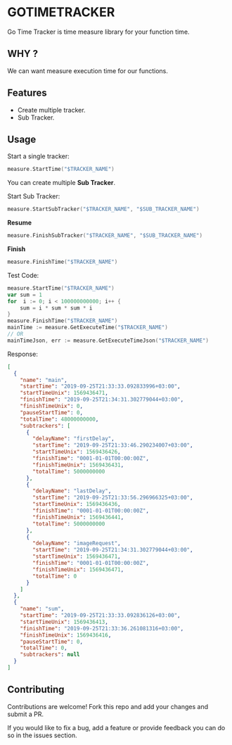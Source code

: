
# GOTIMETRACKER

Go Time Tracker is time measure library for your function time.

**WHY ?**
-
We can want measure execution time for our functions.

**Features**
- 
* Create multiple tracker.
* Sub Tracker.

**Usage**
-

Start a single tracker:
```GO
measure.StartTime("$TRACKER_NAME")
```

You can create multiple **Sub Tracker**.

Start Sub Tracker:

```GO
measure.StartSubTracker("$TRACKER_NAME", "$SUB_TRACKER_NAME")
```

**Resume**

````GO
measure.FinishSubTracker("$TRACKER_NAME", "$SUB_TRACKER_NAME")
````

**Finish**

```GO
measure.FinishTime("$TRACKER_NAME")
```

Test Code:
```GO
measure.StartTime("$TRACKER_NAME")
var sum = 1
for  i := 0; i < 100000000000; i++ {
	sum = i * sum * sum * i
}
measure.FinishTime("$TRACKER_NAME")
mainTime := measure.GetExecuteTime("$TRACKER_NAME")
// OR
mainTimeJson, err := measure.GetExecuteTimeJson("$TRACKER_NAME")
```

Response: 

```json
[
  {
    "name": "main",
    "startTime": "2019-09-25T21:33:33.092833996+03:00",
    "startTimeUnix": 1569436471,
    "finishTime": "2019-09-25T21:34:31.302779044+03:00",
    "finishTimeUnix": 0,
    "pauseStartTime": 0,
    "totalTime": 48000000000,
    "subtrackers": [
      {
        "delayName": "firstDelay",
        "startTime": "2019-09-25T21:33:46.290234007+03:00",
        "startTimeUnix": 1569436426,
        "finishTime": "0001-01-01T00:00:00Z",
        "finishTimeUnix": 1569436431,
        "totalTime": 5000000000
      },
      {
        "delayName": "lastDelay",
        "startTime": "2019-09-25T21:33:56.296966325+03:00",
        "startTimeUnix": 1569436436,
        "finishTime": "0001-01-01T00:00:00Z",
        "finishTimeUnix": 1569436441,
        "totalTime": 5000000000
      },
      {
        "delayName": "imageRequest",
        "startTime": "2019-09-25T21:34:31.302779044+03:00",
        "startTimeUnix": 1569436471,
        "finishTime": "0001-01-01T00:00:00Z",
        "finishTimeUnix": 1569436471,
        "totalTime": 0
      }
    ]
  },
  {
    "name": "sum",
    "startTime": "2019-09-25T21:33:33.092836126+03:00",
    "startTimeUnix": 1569436413,
    "finishTime": "2019-09-25T21:33:36.261081316+03:00",
    "finishTimeUnix": 1569436416,
    "pauseStartTime": 0,
    "totalTime": 0,
    "subtrackers": null
  }
]
```

**Contributing**
-
Contributions are welcome! Fork this repo and add your changes and submit a PR.

If you would like to fix a bug, add a feature or provide feedback you can do so in the issues section.
